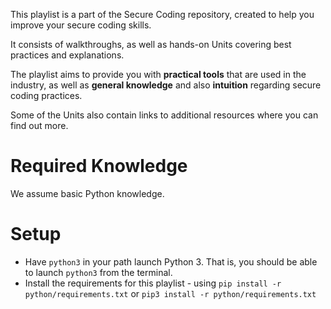 This playlist is a part of the Secure Coding repository, created to help you improve your secure coding skills.

It consists of walkthroughs, as well as hands-on Units covering best practices and explanations.

The playlist aims to provide you with **practical tools** that are used in the industry, as well as **general knowledge** and also **intuition** regarding secure coding practices.

Some of the Units also contain links to additional resources where you can find out more.

# Required Knowledge
We assume basic Python knowledge.

# Setup
* Have `python3` in your path launch Python 3. That is, you should be able to launch `python3` from the terminal.
* Install the requirements for this playlist - using `pip install -r python/requirements.txt` or `pip3 install -r python/requirements.txt`